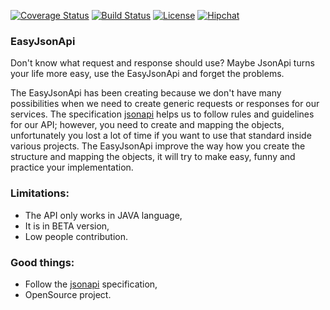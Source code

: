 [![Coverage Status](https://coveralls.io/repos/github/easyJsonApi/easyJsonApi/badge.svg?branch=master)](https://coveralls.io/github/easyJsonApi/easyJsonApi?branch=master)
[![Build Status](https://travis-ci.org/easyJsonApi/easyJsonApi.svg?branch=master)](https://travis-ci.org/easyJsonApi/easyJsonApi)
[![License](https://img.shields.io/badge/licence-Apache-blue.svg?style=flat)](https://opensource.org/licenses/Apache-2.0)
[![Hipchat](https://img.shields.io/badge/chat-Hipchat-green.svg?style=flat)](https://easy-json-api.hipchat.com)

### EasyJsonApi
Don't know what request and response should use? 
Maybe JsonApi turns your life more easy, use the EasyJsonApi and forget the problems.

The EasyJsonApi has been creating because we don't have many possibilities when we need to create generic requests or responses for our services. The specification [jsonapi](http://jsonapi.org/) helps us to follow rules and guidelines for our API; however, you need to create and mapping the objects, unfortunately you lost a lot of time if you want to use that standard inside various projects. The EasyJsonApi improve the way how you create the structure and mapping the objects, it will try to make easy, funny and practice your implementation.

### Limitations:
* The API only works in JAVA language,
* It is in BETA version,
* Low people contribution.

### Good things:
* Follow the [jsonapi](http://jsonapi.org/) specification,
* OpenSource project.

